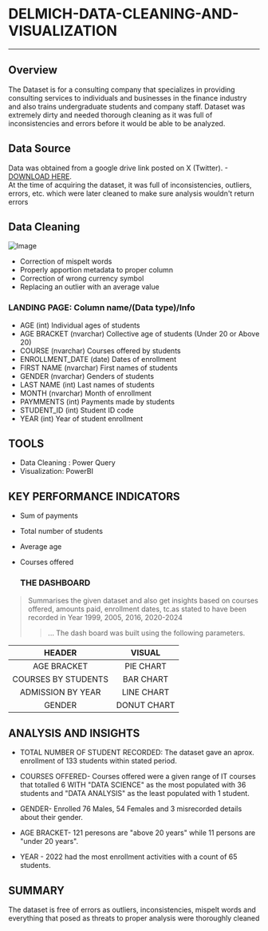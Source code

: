 # DELMICH-DATA-CLEANING-AND-VISUALIZATION  
-------------------------------------------


## Overview
The Dataset is for a consulting company that specializes in providing consulting services to individuals and businesses in the finance industry and also trains undergraduate 
students and company staff. Dataset was extremely dirty and needed thorough cleaning as it was full of inconsistencies and errors before it would be able to be analyzed. 


## Data Source 
Data was obtained from a google drive link posted on X (Twitter). -[DOWNLOAD HERE](https://t.co/eFcaQbfoOk).  
At the time of acquiring the dataset, it was full of inconsistencies, outliers, errors, etc. which were later cleaned to make sure analysis wouldn't return errors  

##  Data Cleaning
![Image](https://github.com/user-attachments/assets/f7ff0cd7-4b6e-473a-83e4-5d0d85431e46)

* Correction of mispelt words  
* Properly apportion metadata to proper column 
* Correction of  wrong currency symbol
* Replacing an outlier with an average value

### LANDING PAGE: Column name/(Data type)/Info
* AGE (int)
Individual ages of students
* AGE BRACKET (nvarchar)
  Collective age of students (Under 20 or Above 20)
* COURSE (nvarchar)
 Courses offered by students
* ENROLLMENT_DATE (date)
  Dates of enrollment
* FIRST NAME (nvarchar)
  First names of students
* GENDER (nvarchar)
  Genders of students
* LAST NAME (int)
Last names of students
* MONTH (nvarchar)
  Month of enrollment
* PAYMMENTS (int)
  Payments made by students
* STUDENT_ID (int)
 Student ID code
* YEAR (int)
 Year of student enrollment





## TOOLS

* Data Cleaning : Power Query
* Visualization: PowerBI  





## KEY PERFORMANCE INDICATORS


* Sum of payments
  
* Total number of students
  
* Average age
  
* Courses offered
  

  ### THE DASHBOARD
 >  Summarises the given dataset and also get insights based on courses offered, amounts paid, enrollment dates,  tc.as stated to have been recorded in Year 1999, 2005, 2016, 2020-2024
>> ... The dash board was built using the following parameters.
>> 

 | HEADER  |  VISUAL  |
 | :---: | :---: |
| AGE BRACKET |PIE CHART |
| COURSES BY STUDENTS| BAR CHART|
| ADMISSION BY YEAR | LINE CHART|
| GENDER | DONUT CHART|


## ANALYSIS AND INSIGHTS

* TOTAL NUMBER OF STUDENT RECORDED: The dataset gave an aprox. enrollment of 133 students within stated period.

* COURSES OFFERED- Courses offered were a given range of IT courses that totalled 6 WITH "DATA SCIENCE" as the most populated with 36 students and "DATA ANALYSIS" as the least populated with 1 student.

* GENDER- Enrolled 76 Males, 54 Females and 3 misrecorded details about their gender.

* AGE BRACKET- 121 peresons are "above 20 years" while 11 persons are "under 20 years".
  
* YEAR - 2022 had the most enrollment activities with a count of 65 students.



## SUMMARY 
The dataset is free of errors as outliers, inconsistencies, mispelt words and everything that posed as threats to proper analysis were thoroughly cleaned
